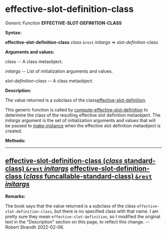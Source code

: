 effective-slot-definition-class
===============================

*Generic Function* **EFFECTIVE-SLOT-DEFINITION-CLASS**

**Syntax:**

**effective-slot-definition-class** *class* `&rest` *initargs* => *slot-definition-class*

**Arguments and values:**

*class* -- A class metaobject.

*initargs* -- List of initialization arguments and values.

*slot-definition-class* -- A class metaobject.

**Description:**

The value returned is a subclass of the class[effective-slot-definition](class-effective-slot-definition.md).

This generic function is called by [compute-effective-slot-definition](compute-effective-slot-definition.md) to determine the class of the resulting effective slot definition metaobject. The *initargs* argument is the set of initialization arguments and values that will be passed to [make-instance](make-instance.md) when the effective slot definition metaobject is created.

**Methods:**

  --------------------------------------------------------------------------------------------------------------------------------------------------------------
  [**effective-slot-definition-class** (*class* standard-class) `&rest` *initargs*](effective-slot-definition-class-standard-class.md)
  [**effective-slot-definition-class** (*class* funcallable-standard-class) `&rest` *initargs*](effective-slot-definition-class-funcallable-standard-class.md)
  --------------------------------------------------------------------------------------------------------------------------------------------------------------

**Remarks:**

The book says that the value returned is a subclass of the class `effective-slot-definition-class`, but there is no specified class with that name. I am pretty sure they mean `effective-slot-definition`, so I modified the original text in the "Description" section on this page, to reflect this change. -- Robert Strandh 2022-02-06.
